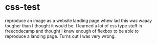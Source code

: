 # css-test
reproduce an image as a website landing page
whew lad this was waaay tougher than I thought it would be. I learned a lot of css type stuff in freecodecamp and thought I knew enough of flexbox to be able to reproduce a landing page. Turns out I was very wrong. 